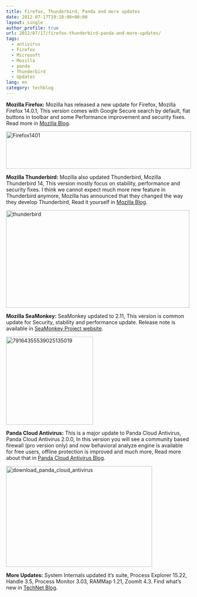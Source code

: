 ```yaml
---
title: Firefox, Thunderbird, Panda and more updates
date: 2012-07-17T19:10:00+00:00
layout: single
author_profile: true
url: 2012/07/17/firefox-thunderbird-panda-and-more-updates/
tags:
  - antivirus
  - Firefox
  - Microsoft
  - Mozilla
  - panda
  - Thunderbird
  - Updates
lang: en
category: techblog
---
```

**Mozilla Firefox:** Mozilla has released a new update for Firefox, Mozilla Firefox 14.0.1, This version comes with Google Secure search by default, flat buttons in toolbar and some Performance improvement and security fixes. Read more in <a href="https://blog.mozilla.org/blog/2012/07/17/new-security-and-developer-features-now-in-firefox/" target="_blank">Mozilla Blog</a>.

<a href="http://lh5.ggpht.com/-x-Amkswy1UM/UAWuH6IMKFI/AAAAAAAAGdk/vmz2I8K2-pk/s1600-h/Firefox1401%25255B4%25255D.jpg" target="_blank"><img title="Firefox1401" border="0" alt="Firefox1401" src="http://lh6.ggpht.com/-WtHdovPcQNU/UAWuWTSbUWI/AAAAAAAAGds/XnoFylLBIlY/Firefox1401_thumb%25255B2%25255D.jpg?imgmax=800" width="504" height="102" /></a>

**Mozilla Thunderbird:** Mozilla also updated Thunderbird, Mozilla Thunderbird 14, This version mostly focus on stability, performance and security fixes. I think we cannot expect much more new feature in Thunderbird anymore, Mozilla has announced that they changed the way they develop Thunderbird, Read it yourself in <a href="https://blog.mozilla.org/beyond-the-code/2012/07/09/about-the-future-of-thunderbird/" target="_blank">Mozilla Blog</a>.

<a href="http://lh4.ggpht.com/-3l8sdBPQ-Kk/UAWxU2fPh6I/AAAAAAAAGd8/rU7_BWXW3gE/s1600-h/thunderbird%25255B5%25255D.jpg" target="_blank"><img title="thunderbird" border="0" alt="thunderbird" src="http://lh5.ggpht.com/-pxx2TLyseXs/UAWxXLdProI/AAAAAAAAGeE/PAuN4To1GlM/thunderbird_thumb%25255B3%25255D.jpg?imgmax=800" width="500" height="266" /></a>

**Mozilla SeaMonkey:** SeaMonkey updated to 2.11, This version is common update for Security, stability and performance update. Release note is available in <a href="http://www.seamonkey-project.org/releases/seamonkey2.11/" target="_blank">SeaMonkey Project website</a>.

<a href="http://lh5.ggpht.com/-5287u6TPGDQ/UAXA-BbnzPI/AAAAAAAAGek/QXBYcrTJSG4/s1600-h/79164355539025135019%25255B3%25255D.png" target="_blank"><img title="79164355539025135019" border="0" alt="79164355539025135019" src="http://lh3.ggpht.com/-MGcTK1K32Bg/UAXBAuJnroI/AAAAAAAAGes/ZRY96BovGdM/79164355539025135019_thumb%25255B1%25255D.png?imgmax=800" width="237" height="240" /></a>

**Panda Cloud Antivirus:** This is a major update to Panda Cloud Antivirus, Panda Cloud Antivirus 2.0.0, In this version you will see a community based firewall (pro version only) and now behavioral analyze engine is available for free users, offline protection is improved and much more, Read more about that in <a href="http://blog.cloudantivirus.com/2012/07/16/panda-cloud-antivirus-2-0/" target="_blank">Panda Cloud Antivirus Blog</a>.

<a href="http://lh3.ggpht.com/-74OljOLVIos/UAWxZ_fu1YI/AAAAAAAAGeM/LZZeDK9Pi-Q/s1600-h/download_panda_cloud_antivirus%25255B4%25255D.jpg" target="_blank"><img title="download_panda_cloud_antivirus" border="0" alt="download_panda_cloud_antivirus" src="http://lh6.ggpht.com/-QZVy1F_DDfg/UAWxfja68lI/AAAAAAAAGeU/hniOk-m3OiI/download_panda_cloud_antivirus_thumb%25255B2%25255D.jpg?imgmax=800" width="398" height="275" /></a>

**More Updates:** System Internals updated it’s suite, Process Explorer 15.22, Handle 3.5, Process Monitor 3.03, RAMMap 1.21, ZoomIt 4.3. Find what’s new in <a href="http://blogs.technet.com/b/sysinternals/archive/2012/07/16/updates-handle-v3-5-process-explorer-v15-22-process-monitor-v3-03-rammap-v1-21-zoomit-v4-3.aspx" target="_blank">TechNet Blog</a>.